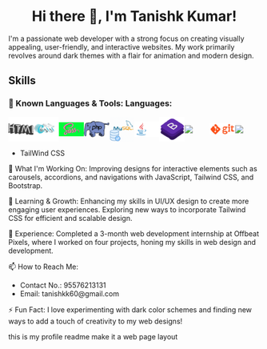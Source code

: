 <center><h1>Hi there 👋, I'm Tanishk Kumar!</h1></center>
<p>I'm a passionate web developer with a strong focus on creating visually appealing, user-friendly, and interactive websites. My work primarily revolves around dark themes with a flair for animation and modern design.</p>
<h2>Skills</h2>
<h3>🔧 Known Languages & Tools: Languages:</h3>
<div style="display:flex;align-items:center">
<img src="HTML.gif" width="10%" />
<img src="CSS.gif" width="10%" />
<img src="SASS.gif" width="10%" />
<img src="PHP.gif" width="10%" />
<img src="MYSQL.gif" width="10%" />
<img src="JAVA.gif" width="10%" />
<img src="BOOTSTRAP.gif" width="10%" />
<img src="TAILWIND.gif" width="10%" />
<img src="GIT.gif" width="10%" />
<img src="MSOFFICE.gif" width="10%" />
</div>
<ul>
  <li>TailWind CSS</li>
</ul>
<p>🚀 What I'm Working On: Improving designs for interactive elements such as carousels, accordions, and navigations with JavaScript, Tailwind CSS, and Bootstrap.</p>
<p>🌱 Learning & Growth: Enhancing my skills in UI/UX design to create more engaging user experiences. Exploring new ways to incorporate Tailwind CSS for efficient and scalable design.</p>
<p>💼 Experience: Completed a 3-month web development internship at Offbeat Pixels, where I worked on four projects, honing my skills in web design and development.</p>
<p>📫 How to Reach Me:</p>
<ul>
  <li>Contact No.: 95576213131 </li>
  <li>Email: tanishkk60@gmail.com</li>
</ul>
<p>⚡ Fun Fact: I love experimenting with dark color schemes and finding new ways to add a touch of creativity to my web designs!</p>
this is my profile readme make it a web page layout</p>
